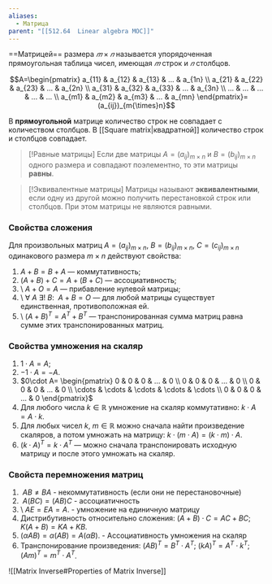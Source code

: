 ```yaml
---
aliases:
  - Матрица
parent: "[[512.64  Linear algebra MOC]]"
---
```

==Матрицей== размера $𝑚 × 𝑛$ называется упорядоченная прямоугольная таблица чисел, имеющая $𝑚$ строк и $𝑛$ столбцов.

$$A=\begin{pmatrix} a_{11} & a_{12} & a_{13} & ... & a_{1n} \\ a_{21} & a_{22} & a_{23} & ... & a_{2n} \\ a_{31} & a_{32} & a_{33} & ... & a_{3n} \\ ... & ... & ... & ... & ... \\ a_{m1} & a_{m2} & a_{m3} & ... & a_{mn} \end{pmatrix}=(a_{ij})_{m{\times}n}$$



В **прямоугольной** матрице количество строк не совпадает с количеством столбцов. 
В [[Square matrix|квадратной]]  количество строк и столбцов совпадает. 



> [!Равные матрицы]
> Если две матрицы $A=(a_{ij})_{m{\times}n}$ и $B=(b_{ij})_{m{\times}n}$ одного размера и совпадают поэлементно, то эти матрицы **равны**.

> [!Эквивалентные матрицы]
> Матрицы называют **эквивалентными**, если одну из другой можно получить перестановкой строк или столбцов. При этом матрицы не являются равными.



### **Свойства сложения**
Для произвольных матриц $A=(a_{ij})_{m{\times}n}{,}\ B=(b_{ij})_{m{\times}n}{,}\ C=(c_{ij})_{m{\times}n}$ одинакового размера $m{\times}n$ действуют свойства:
1) $A+B=B+A$  — коммутативность;
2) $(A+B)+ C=A+ (B+C)$  — ассоциативность;
3) \ $A+O=A$ — прибавление нулевой матрицы;
4) \ $\forall\ A\ \exists!\ B{:}\ \ A+B=O$ — для любой матрицы существует единственная, противоположная ей.
5) \ $(A+B)^{T}=A^{T}+B^{T}$ — транспонированная сумма матриц равна сумме этих транспонированных матриц.

### Свойства умножения на скаляр
1) $1\cdot A=A$; 
2) $-1\cdot A=-A$.
3) $0\cdot A= \begin{pmatrix} 0 & 0 & 0 & … & 0 \\ 0 & 0 & 0 & … & 0 \\ 0 & 0 & 0 & … & 0 \\ \cdots & \cdots & \cdots & \cdots & \cdots \\ 0 & 0 & 0 & … & 0 \end{pmatrix}$
4) Для любого числа $k\in\mathbb{R}$ умножение на скаляр коммутативно: $k\cdot A=A\cdot k$.
5) Для любых чисел $k{,}\ m\in \mathbb{R}$ можно сначала найти произведение скаляров, а потом умножать на матрицу: $k\cdot(m\cdot A)=(k\cdot m)\cdot A$.
6) $(k\cdot A)^{T}=k\cdot A^{T}$ — можно сначала транспонировать исходную матрицу и после этого умножать на скаляр.

### Свойста перемножения матриц
1) $\ AB\neq BA$ - некоммутативность (если они не перестановочные)
2) $\ A(BC)=(AB)C$  - ассоциатичность
3) \ $AE=EA=A$. - умножение на единичную матрицу
4) Дистрибутивность относительно сложения:
		$(A+B)\cdot C= AC+BC$;
		$K(A+B)=KA+KB$.
5) $(\alpha A B)=\alpha(AB)=A(\alpha B)$. - Ассоциативность умножения на скаляр
6) Транспонирование произведения:
		$(AB)^T=B^T\cdot A^T$;
		$(kA)^T=A^T\cdot k ^T$;
		$(Am)^T=m^T\cdot A^T$.

![[Matrix Inverse#Properties of Matrix Inverse]]

